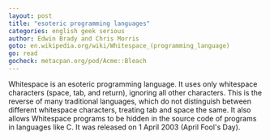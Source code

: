 ```yaml
---
layout: post
title: "esoteric programming languages"
categories: english geek serious
author: Edwin Brady and Chris Morris
goto: en.wikipedia.org/wiki/Whitespace_(programming_language)
go: read
gocheck: metacpan.org/pod/Acme::Bleach
---
```

Whitespace is an esoteric programming language. It uses only whitespace characters (space, tab, and return), ignoring all other characters. This is the reverse of many traditional languages, which do not distinguish between different whitespace characters, treating tab and space the same. It also allows Whitespace programs to be hidden in the source code of programs in languages like C. It was released on 1 April 2003 (April Fool's Day).
